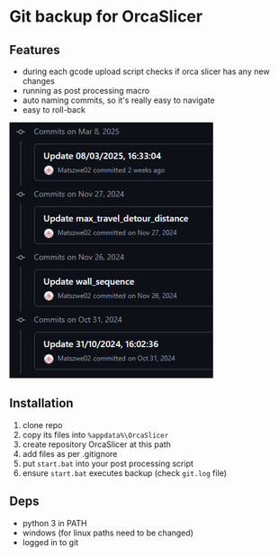# Git backup for OrcaSlicer


## Features

- during each gcode upload script checks if orca slicer has any new changes
- running as post processing macro
- auto naming commits, so it's really easy to navigate
- easy to roll-back

![alt text](.github/image.png)

## Installation

1. clone repo
2. copy its files into `%appdata%\OrcaSlicer`
3. create repository OrcaSlicer at this path
4. add files as per .gitignore
5. put `start.bat` into your post processing script
6. ensure `start.bat` executes backup (check `git.log` file)

## Deps

- python 3 in PATH
- windows (for linux paths need to be changed)
- logged in to git